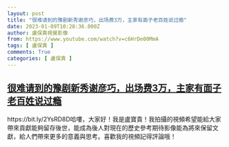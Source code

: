 ```yaml
---
layout: post
title: "很难请到的豫剧新秀谢彦巧，出场费3万，主家有面子老百姓说过瘾"
date: 2023-01-09T10:28:36.000Z
author: 盧保貴視覺影像
from: https://www.youtube.com/watch?v=c6HrDe00MmA
tags: [ 盧保貴 ]
comments: True
categories: [ 盧保貴 ]
---
```

<!--1673260116000-->
[很难请到的豫剧新秀谢彦巧，出场费3万，主家有面子老百姓说过瘾](https://www.youtube.com/watch?v=c6HrDe00MmA)
------

<div>
https://bit.ly/2YsRD8D哈嘍，大家好！我是盧寶貴！我拍攝的視頻希望能給大家帶來貢獻能夠留存後世，能成為後人對現在的歷史參考期待影像能為將來保留文獻，給人們帶來更多的意義與思考。喜歡我的視頻記得評論哦！
</div>

